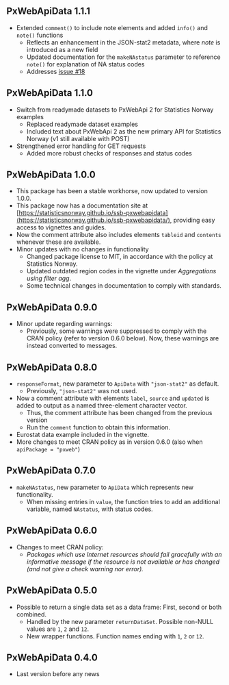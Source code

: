 
## PxWebApiData	1.1.1
* Extended `comment()` to include note elements and added `info()` and `note()` functions
  - Reflects an enhancement in the JSON-stat2 metadata, where *note* is introduced as a new field
  - Updated documentation for the `makeNAstatus` parameter to reference `note()` for explanation of NA status codes
  - Addresses [issue #18](https://github.com/statisticsnorway/ssb-pxwebapidata/issues/18)



## PxWebApiData	1.1.0
* Switch from readymade datasets to PxWebApi 2 for Statistics Norway examples  
  - Replaced readymade dataset examples  
  - Included text about PxWebApi 2 as the new primary API for Statistics Norway (v1 still available with POST)  
* Strengthened error handling for GET requests  
  - Added more robust checks of responses and status codes  


## PxWebApiData	1.0.0
* This package has been a stable workhorse, now updated to version 1.0.0.
* This package now has a documentation site at 
    [https://statisticsnorway.github.io/ssb-pxwebapidata](https://statisticsnorway.github.io/ssb-pxwebapidata/), 
     providing easy access to vignettes and guides.
* Now the  comment attribute also includes elements `tableid` and `contents` whenever these are available.
* Minor updates with no changes in functionality
  - Changed package license to MIT, in accordance with the policy at Statistics Norway.
  - Updated outdated region codes in the vignette under _Aggregations using filter agg_.
  - Some technical changes in documentation to comply with standards.


## PxWebApiData	0.9.0

* Minor update regarding warnings:
  - Previously, some warnings were suppressed to comply with the CRAN policy (refer to version 0.6.0 below). Now, these warnings are instead converted to messages.

## PxWebApiData	0.8.0

* `responseFormat`, new parameter to `ApiData` with `"json-stat2"` as default.
  - Previously, `"json-stat2"` was not used.
* Now a comment attribute with elements `label`, `source` and `updated` is added to output as a named three-element character vector.
  - Thus, the comment attribute has been changed from the previous version
  - Run the `comment` function to obtain this information.
* Eurostat data example included in the vignette.   
* More changes to meet CRAN policy as in version 0.6.0 (also when `apiPackage = "pxweb"`)  


## PxWebApiData	0.7.0

* `makeNAstatus`, new parameter to `ApiData` which represents new functionality.
  - When missing entries in `value`, the function tries to add an additional variable, named `NAstatus`, with status codes.


## PxWebApiData	0.6.0

* Changes to meet CRAN policy:
  - *Packages which use Internet resources should fail gracefully with an informative message if the resource is not available or has changed (and not give a check warning nor error).*

## PxWebApiData	0.5.0

* Possible to return a single data set as a data frame: First, second or both combined. 
  - Handled by the new parameter `returnDataSet`. Possible non-NULL values are `1`, `2` and `12`. 
  - New wrapper functions. Function names ending with `1`, `2` or `12`.

  
##  PxWebApiData	0.4.0

* Last version before any news
